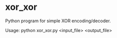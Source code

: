 # xor_xor

Python program for simple XOR encoding/decoder.

Usage: python xor_xor.py <input_file> <key> <output_file>


